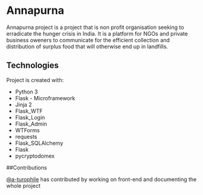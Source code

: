# Annapurna


Annapurna project is a project that is non profit organisation seeking to erradicate the hunger crisis in India. It is a
platform for NGOs and private business oweners to communicate for the efficient collection and distribution of surplus food that will 
otherwise end up in landfills.


## Technologies
Project is created with:
* Python 3
* Flask - Microframework
* Jinja 2
* Flask_WTF
* Flask_Login
* Flask_Admin
* WTForms
* requests
* Flask_SQLAlchemy
* Flask
 * pycryptodomex

##Contributions

[@a-turophile](https://www.github.com/a-turophile) has contributed by working on front-end and documenting the whole project

